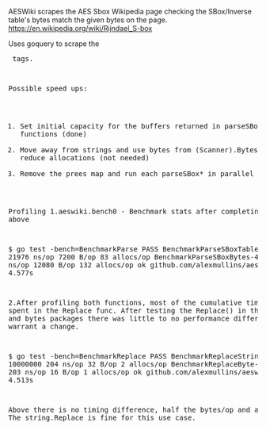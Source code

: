 AESWiki scrapes the AES Sbox Wikipedia page checking the
SBox/Inverse table's bytes match the given bytes on the page.
https://en.wikipedia.org/wiki/Rijndael_S-box

Uses goquery to scrape the <pre> tags. 

Possible speed ups:
1. Set initial capacity for the buffers returned in parseSBox* functions (done)
2. Move away from strings and use bytes from (Scanner).Bytes() to reduce allocations (not needed)
3. Remove the prees map and run each parseSBox* in parallel 

Profiling 
1.aeswiki.bench0 - Benchmark stats after completing (#1) above

$ go test -bench=BenchmarkParse
PASS
BenchmarkParseSBoxTable-4	  100000	     21976 ns/op	    7200 B/op	      83 allocs/op
BenchmarkParseSBoxBytes-4	   30000	     53323 ns/op	   12080 B/op	     132 allocs/op
ok  	github.com/alexmullins/aeswiki	4.577s

2.After profiling both functions, most of the cumulative time was spent in the Replace func.
After testing the Replace() in the strings and bytes packages there was little to
no performance difference to warrant a change. 

$ go test -bench=BenchmarkReplace
PASS
BenchmarkReplaceString-4	10000000	       204 ns/op	      32 B/op	       2 allocs/op
BenchmarkReplaceByte-4  	10000000	       203 ns/op	      16 B/op	       1 allocs/op
ok  	github.com/alexmullins/aeswiki	4.513s

Above there is no timing difference, half the bytes/op and allocs/op. The string.Replace
is fine for this use case. 